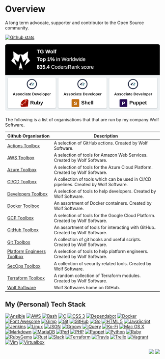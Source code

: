# Overview

A long term advocate, supporter and contributor to the Open Source community.

[![Github stats](https://github-readme-stats.vercel.app/api?username=tgwolf&show_icons=true&include_all_commits=true&count_private=true&show_icons=true&theme=github_dark)]()

[![Coder Rank](images/coderrank.png)](https://profile.codersrank.io/user/tgwolf)

The following is a list of organisations that that are run by my company Wolf Software.

| Github Organisation | Description |
| ------------------- | ----------- |
| [Actions Toolbox](https://github.com/ActionsToolbox) | A selection of GitHub actions. Created by Wolf Software. |
| [AWS Toolbox](https://github.com/AWSToolbox) | A selection of tools for Amazon Web Services. Created by Wolf Software. |
| [Azure Toolbox](https://github.com/AzureToolbox) | A selection of tools for the Azure Cloud Platform. Created by Wolf Software. |
| [CI/CD Toolbox](https://github.com/CICDToolbox) | A collection of tools which can be used in CI/CD pipelines. Created by Wolf Software. |
| [Developers Toolbox](https://github.com/DevelopersToolbox) | A selection of tools to help developers. Created by Wolf Software. |
| [Docker Toolbox](https://github.com/DockerToolbox) | An assortment of Docker containers. Created by Wolf Software. |
| [GCP Toolbox](https://github.com/GCPToolbox) | A selection of tools for the Google Cloud Platform. Created by Wolf Software. |
| [GitHub Toolbox](https://github.com/GitHubToolbox) | An assortment of tools for interacting with GitHub.. Created by Wolf Software. |
| [Git Toolbox](https://github.com/GitToolbox) | A collection of git hooks and useful scripts. Created by Wolf Software. |
| [Platform Engineers Toolbox](https://github.com/PlatformEngineersToolbox) | A selection of tools to help platform engineers. Created by Wolf Software. |
| [SecOps Toolbox](https://github.com/SecOpsToolbox) | A collection of security related tools. Created by Wolf Software. |
| [Terraform Toolbox](https://github.com/TerraformToolbox) | A random collection of Terraform modules. Created by Wolf Software. |
| [Wolf Software](https://github.com/WolfSoftware) | Wolf Softwares home on GitHub. |

## My (Personal) Tech Stack

[![Ansible](https://img.shields.io/badge/ansible-black?logo=ansible&logoColor=white&style=for-the-badge)](https://www.ansible.com/)
[![AWS](https://img.shields.io/badge/aws-black?style=for-the-badge&logo=amazon-aws&logoColor=white)](https://aws.amazon.com/)
[![Bash](https://img.shields.io/badge/bash-black?logo=gnu-bash&logoColor=white&style=for-the-badge)](https://www.gnu.org/software/bash/)
[![C](https://img.shields.io/badge/c-black?logo=c&logoColor=white&style=for-the-badge)](https://en.wikipedia.org/wiki/The_C_Programming_Language)
[![CSS 3](https://img.shields.io/badge/css3-black?logo=css3&logoColor=white&style=for-the-badge)](https://en.wikipedia.org/wiki/CSS)
[![Dependabot](https://img.shields.io/badge/dependabot-black?logo=dependabot&logoColor=white&style=for-the-badge)](https://dependabot.com/)
[![Docker](https://img.shields.io/badge/docker-black?logo=docker&logoColor=white&style=for-the-badge)](https://www.docker.com/)
[![Font Awesome](https://img.shields.io/badge/font%20awesome-black?logo=font-awesome&logoColor=white&style=for-the-badge)](https://fontawesome.com/)
[![Gimp](https://img.shields.io/badge/gimp-black?style=for-the-badge&logo=gimp)](https://www.gimp.org/)
[![Git](https://img.shields.io/badge/git-black?style=for-the-badge&logo=git&logoColor=white)](https://git-scm.com/)
[![GitHub](https://img.shields.io/badge/github-black?style=for-the-badge&logo=github)](https://github.com/)
[![Go](https://img.shields.io/badge/go-black?logo=go&logoColor=white&style=for-the-badge)](https://golang.org/)
[![HTML 5](https://img.shields.io/badge/html5-black?logo=html5&logoColor=white&style=for-the-badge)](https://en.wikipedia.org/wiki/HTML5)
[![JavaScript](https://img.shields.io/badge/javascript-black?logo=javascript&logoColor=white&style=for-the-badge)](https://en.wikipedia.org/wiki/HTML5)
[![Jenkins](https://img.shields.io/badge/jenkins-black?style=for-the-badge&logo=jenkins&logoColor=white)](https://www.jenkins.io/)
[![Linux](https://img.shields.io/badge/linux-black?logo=linux&logoColor=white&style=for-the-badge)](https://linux.org/)
[![JSON](https://img.shields.io/badge/json-black?style=for-the-badge&logo=json)](https://www.json.org/)
[![Groovy](https://img.shields.io/badge/groovy-black?style=for-the-badge&logo=apache-groovy&logoColor=white)](http://groovy-lang.org/)
[![jQuery](https://img.shields.io/badge/jquery-black?logo=jquery&logoColor=white&style=for-the-badge)](https://jquery.com/)
[![Ko-Fi](https://img.shields.io/badge/Ko%20Fi-black?style=for-the-badge&logo=ko-fi&logoColor=white)](https://www.ko-fi.com/)
[![Mac OS X](https://img.shields.io/badge/mac%20os%20x-black?logo=apple&logoColor=white&style=for-the-badge)](https://en.wikipedia.org/wiki/MacOS)
[![Markdown](https://img.shields.io/badge/markdown-black?logo=markdown&logoColor=white&style=for-the-badge)](https://www.markdownguide.org/)
[![MariaDB](https://img.shields.io/badge/mariadb-black?logo=mariadb&logoColor=white&style=for-the-badge)](https://mariadb.org/)
[![Perl](https://img.shields.io/badge/perl-black?logo=perl&logoColor=white&style=for-the-badge)](https://www.perl.org/)
[![PHP](https://img.shields.io/badge/php-black?logo=php&logoColor=white&style=for-the-badge)](https://www.php.net/)
[![Puppet](https://img.shields.io/badge/puppet-black?logo=puppet&logoColor=white&style=for-the-badge)](https://puppet.com/)
[![Python](https://img.shields.io/badge/python-black?logo=python&logoColor=white&style=for-the-badge)](https://www.python.org/)
[![Ruby](https://img.shields.io/badge/ruby-black?logo=ruby&logoColor=white&style=for-the-badge)](https://www.ruby-lang.org/en/)
[![RubyGems](https://img.shields.io/badge/rubygems-black?logo=rubygems&logoColor=white&style=for-the-badge)](https://rubygems.org/)
[![Rust](https://img.shields.io/badge/rust-black?logo=rust&logoColor=white&style=for-the-badge)](https://www.rust-lang.org/)
[![Slack](https://img.shields.io/badge/slack-black?logo=slack&logoColor=white&style=for-the-badge)](https://slack.com/)
[![Terraform](https://img.shields.io/badge/terraform-black?logo=terraform&logoColor=white&style=for-the-badge)](https://www.terraform.io/)
[![Travis](https://img.shields.io/badge/travis-black?logo=travis&logoColor=white&style=for-the-badge)](https://travis-ci.com/)
[![Trello](https://img.shields.io/badge/trello-black?logo=trello&logoColor=white&style=for-the-badge)](https://trello.com/)
[![Vagrant](https://img.shields.io/badge/vagrant-black?logo=vagrant&logoColor=white&style=for-the-badge)](https://www.vagrantup.com/)
[![Vim](https://img.shields.io/badge/vim-black?style=for-the-badge&logo=vim)](https://www.vim.org/)
[![Virtualbox](https://img.shields.io/badge/virtualbox-black?logo=virtualbox&logoColor=white&style=for-the-badge)](https://www.virtualbox.org/)

<p align="right">
	<img src="https://img.shields.io/badge/Created%20By-Wolf-black?style=for-the-badge" />
	<a href="https://ko-fi.com/wolfsoftware">
		<img src="https://img.shields.io/badge/Ko%20Fi-black?style=for-the-badge&logo=ko-fi&logoColor=white" />
	</a>
</p>
